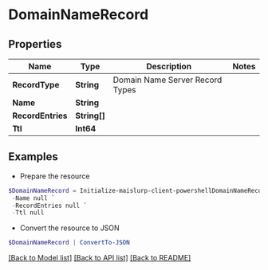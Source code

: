 # DomainNameRecord
## Properties

Name | Type | Description | Notes
------------ | ------------- | ------------- | -------------
**RecordType** | **String** | Domain Name Server Record Types | 
**Name** | **String** |  | 
**RecordEntries** | **String[]** |  | 
**Ttl** | **Int64** |  | 

## Examples

- Prepare the resource
```powershell
$DomainNameRecord = Initialize-maislurp-client-powershellDomainNameRecord  -RecordType null `
 -Name null `
 -RecordEntries null `
 -Ttl null
```

- Convert the resource to JSON
```powershell
$DomainNameRecord | ConvertTo-JSON
```

[[Back to Model list]](../README#documentation-for-models) [[Back to API list]](../README#documentation-for-api-endpoints) [[Back to README]](../README)

